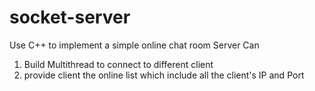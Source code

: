 # socket-server

Use C++ to implement a simple online chat room
Server Can
1. Build Multithread to connect to different client
2. provide client the online list which include all the client's IP and Port
